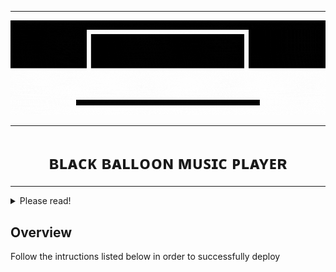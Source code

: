 <!--The Black Balloon Banner.-->

----
<div align=center">
    <img src="https://github.com/Legendary-Person/My-Little-Projects/blob/main/gifs/Black%20Balloon%20Player.gif"/>
</div>
                                                                                                                             
----
<!--The title for my project.-->                 
<p>
  <h1 align="center">
    <b>
  ʙʟᴀᴄᴋ ʙᴀʟʟᴏᴏɴ ᴍᴜꜱɪᴄ ᴘʟᴀʏᴇʀ
    </b>
  </h1>
</p>

----
<!--Welcome Monologue-->
                                      
<details>
      <summary>Please read!</summary>
                    
----
> ➥ The Music Player isn't API based, therefore you will need to either manually add the songs (a folder) in your project directory or use .mp3 links.</br></br>
> ➥ You will need to host your project on a server, like Wamp Server because, for security reasons, your browser wouldn't access your local files.</br></br>
> ➥ The webpage isn't responsive, meaning that it will not automatically resize itself according to the device you are using, in conclusion, looking at the final product on laptop/desktop will be different from looking at in on mobile phone.
                    
----
</details> 
<h2 align="left">
     <b>
     Overview
     </b>
</h2>
Follow the intructions listed below in order to successfully deploy
